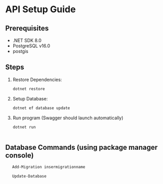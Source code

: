 # API Setup Guide

## Prerequisites
- .NET SDK 8.0
- PostgreSQL v16.0
- postgis

## Steps
1. Restore Dependencies:
   ```bash
   dotnet restore
2. Setup Database:
   ```bash
   dotnet ef database update
3. Run program (Swagger should launch automatically)
   ```bash   
   dotnet run



## Database Commands (using package manager console)

```bash   
   Add-Migration insermigrationname

   Update-Database 